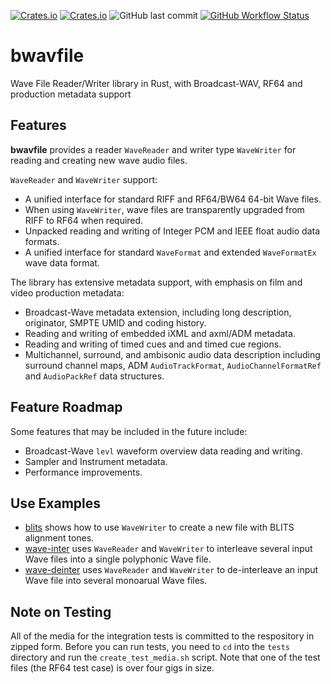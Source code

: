 [![Crates.io](https://img.shields.io/crates/l/bwavfile)](LICENSE)
[![Crates.io](https://img.shields.io/crates/v/bwavfile)](https://crates.io/crates/bwavfile/)
![GitHub last commit](https://img.shields.io/github/last-commit/iluvcapra/bwavfile)
[![GitHub Workflow Status](https://img.shields.io/github/actions/workflow/status/iluvcapra/bwavfile/rust.yml?branch=master)](https://github.com/iluvcapra/bwavfile/actions?query=workflow%3ARust)

# bwavfile
Wave File Reader/Writer library in Rust, with Broadcast-WAV, RF64 and production metadata support


## Features

__bwavfile__ provides a reader `WaveReader` and writer type `WaveWriter` for 
reading and creating new wave audio files.

`WaveReader` and `WaveWriter` support:
  * A unified interface for standard RIFF and RF64/BW64 64-bit Wave files.
  * When using `WaveWriter`, wave files are transparently upgraded from RIFF
    to RF64 when required.
  * Unpacked reading and writing of Integer PCM and IEEE float audio data 
    formats.
  * A unified interface for standard `WaveFormat` and extended `WaveFormatEx`
    wave data format.

The library has extensive metadata support, with emphasis on film and video 
production metadata:
  * Broadcast-Wave metadata extension, including long description, originator, 
		SMPTE UMID and coding history.
  * Reading and writing of embedded iXML and axml/ADM metadata.
  * Reading and writing of timed cues and and timed cue regions.
  * Multichannel, surround, and ambisonic audio data description including 
    surround channel maps, ADM `AudioTrackFormat`, `AudioChannelFormatRef` and 
    `AudioPackRef` data structures.


## Feature Roadmap

Some features that may be included in the future include:
  * Broadcast-Wave `levl` waveform overview data reading and writing.
  * Sampler and Instrument metadata.
  * Performance improvements.


## Use Examples

  * [blits](examples/blits.rs) shows how to use `WaveWriter` to create a new
    file with BLITS alignment tones.
  * [wave-inter](examples/wave-inter.rs) uses `WaveReader` and `WaveWriter` to
    interleave several input Wave files into a single polyphonic Wave file.
  * [wave-deinter](examples/wave-deinter.rs) uses `WaveReader` and `WaveWriter`
    to de-interleave an input Wave file into several monoarual Wave files.

## Note on Testing

All of the media for the integration tests is committed to the respository
in zipped form. Before you can run tests, you need to `cd` into the `tests` 
directory and run the `create_test_media.sh` script. Note that one of the 
test files (the RF64 test case) is over four gigs in size.

[rf64test]: https://github.com/iluvcapra/bwavfile/blob/1f8542a7efb481da076120bf8107032c5b48889d/src/wavewriter.rs#L399
